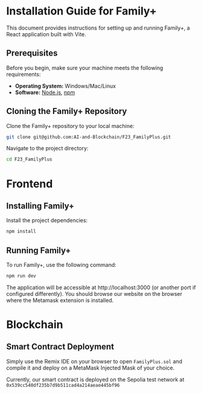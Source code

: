 # Installation Guide for Family+

This document provides instructions for setting up and running Family+, a React application built with Vite.

## Prerequisites

Before you begin, make sure your machine meets the following requirements:

- **Operating System:** Windows/Mac/Linux
- **Software:** [Node.js](https://nodejs.org/), [npm](https://www.npmjs.com/)

## Cloning the Family+ Repository
Clone the Family+ repository to your local machine:
```bash
git clone git@github.com:AI-and-Blockchain/F23_FamilyPlus.git
```
Navigate to the project directory:
```bash
cd F23_FamilyPlus
```

# Frontend
## Installing Family+
Install the project dependencies:
```bash
npm install
```

## Running Family+
To run Family+, use the following command:
```bash
npm run dev
```
The application will be accessible at http://localhost:3000 (or another port if configured differently).
You should browse our website on the browser where the Metamask extension is installed.


# Blockchain
## Smart Contract Deployment
Simply use the Remix IDE on your browser to open `FamilyPlus.sol` and compile it and deploy on a MetaMask Injected Mask of your choice.

Currently, our smart contract is deployed on the Sepolia test network at `0x539cc540df235b7d9b511cad4a214aeae445bf96`

